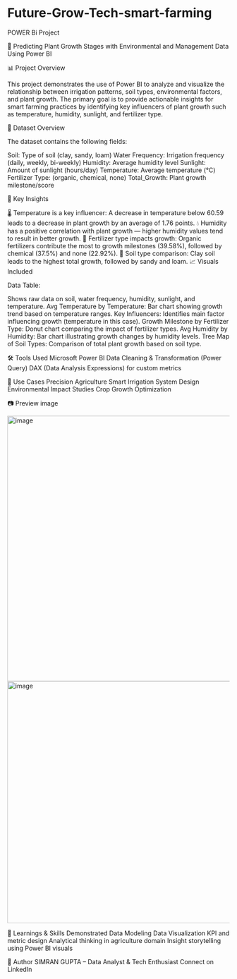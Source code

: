 # Future-Grow-Tech-smart-farming

POWER Bi Project

🌱 Predicting Plant Growth Stages with Environmental and Management Data Using Power BI

📊 Project Overview

This project demonstrates the use of Power BI to analyze and visualize the relationship between irrigation patterns, soil types, environmental factors, and plant growth. The primary goal is to provide actionable insights for smart farming practices by identifying key influencers of plant growth such as temperature, humidity, sunlight, and fertilizer type.

📁 Dataset Overview

The dataset contains the following fields:

Soil: Type of soil (clay, sandy, loam) Water Frequency: Irrigation frequency (daily, weekly, bi-weekly) Humidity: Average humidity level Sunlight: Amount of sunlight (hours/day) Temperature: Average temperature (°C) Fertilizer Type: (organic, chemical, none) Total_Growth: Plant growth milestone/score

📌 Key Insights

🌡️ Temperature is a key influencer: A decrease in temperature below 60.59 leads to a decrease in plant growth by an average of 1.76 points. 💧 Humidity has a positive correlation with plant growth — higher humidity values tend to result in better growth. 🌱 Fertilizer type impacts growth: Organic fertilizers contribute the most to growth milestones (39.58%), followed by chemical (37.5%) and none (22.92%). 🧱 Soil type comparison: Clay soil leads to the highest total growth, followed by sandy and loam. 📈 Visuals Included

Data Table:

Shows raw data on soil, water frequency, humidity, sunlight, and temperature. Avg Temperature by Temperature: Bar chart showing growth trend based on temperature ranges. Key Influencers: Identifies main factor influencing growth (temperature in this case). Growth Milestone by Fertilizer Type: Donut chart comparing the impact of fertilizer types. Avg Humidity by Humidity: Bar chart illustrating growth changes by humidity levels. Tree Map of Soil Types: Comparison of total plant growth based on soil type.

🛠️ Tools Used Microsoft Power BI Data Cleaning & Transformation (Power Query) DAX (Data Analysis Expressions) for custom metrics

📌 Use Cases Precision Agriculture Smart Irrigation System Design Environmental Impact Studies Crop Growth Optimization

📷 Preview image

<img width="1067" height="602" alt="image" src="https://github.com/user-attachments/assets/d17ea8c4-ef35-4203-89ee-a6a6b6147cb8" />

<img width="975" height="549" alt="image" src="https://github.com/user-attachments/assets/c44b4260-f14a-4f07-a15a-63eb97f73925" />



🧠 Learnings & Skills Demonstrated Data Modeling Data Visualization KPI and metric design Analytical thinking in agriculture domain Insight storytelling using Power BI visuals

📝 Author SIMRAN GUPTA – Data Analyst & Tech Enthusiast Connect on LinkedIn

